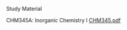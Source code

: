
Study Material

CHM345A: Inorganic Chemistry I [CHM345.pdf](https://github.com/6202cvp/studymaterial/files/7613118/jcom.pdf)
